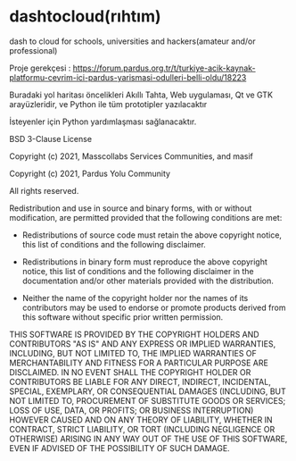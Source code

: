 # dashtocloud(rıhtım)

dash to cloud for schools, universities and hackers(amateur and/or professional)

Proje gerekçesi : https://forum.pardus.org.tr/t/turkiye-acik-kaynak-platformu-cevrim-ici-pardus-yarismasi-odulleri-belli-oldu/18223

Buradaki yol haritası öncelikleri Akıllı Tahta, Web uygulaması, Qt ve GTK arayüzleridir, ve Python ile tüm prototipler yazılacaktır

İsteyenler için Python yardımlaşması sağlanacaktır.

BSD 3-Clause License

Copyright (c) 2021, Masscollabs Services Communities, and masif

Copyright (c) 2021, Pardus Yolu Community

All rights reserved.

Redistribution and use in source and binary forms, with or without
modification, are permitted provided that the following conditions are met:

* Redistributions of source code must retain the above copyright notice, this
  list of conditions and the following disclaimer.

* Redistributions in binary form must reproduce the above copyright notice,
  this list of conditions and the following disclaimer in the documentation
  and/or other materials provided with the distribution.

* Neither the name of the copyright holder nor the names of its
  contributors may be used to endorse or promote products derived from
  this software without specific prior written permission.

THIS SOFTWARE IS PROVIDED BY THE COPYRIGHT HOLDERS AND CONTRIBUTORS "AS IS"
AND ANY EXPRESS OR IMPLIED WARRANTIES, INCLUDING, BUT NOT LIMITED TO, THE
IMPLIED WARRANTIES OF MERCHANTABILITY AND FITNESS FOR A PARTICULAR PURPOSE ARE
DISCLAIMED. IN NO EVENT SHALL THE COPYRIGHT HOLDER OR CONTRIBUTORS BE LIABLE
FOR ANY DIRECT, INDIRECT, INCIDENTAL, SPECIAL, EXEMPLARY, OR CONSEQUENTIAL
DAMAGES (INCLUDING, BUT NOT LIMITED TO, PROCUREMENT OF SUBSTITUTE GOODS OR
SERVICES; LOSS OF USE, DATA, OR PROFITS; OR BUSINESS INTERRUPTION) HOWEVER
CAUSED AND ON ANY THEORY OF LIABILITY, WHETHER IN CONTRACT, STRICT LIABILITY,
OR TORT (INCLUDING NEGLIGENCE OR OTHERWISE) ARISING IN ANY WAY OUT OF THE USE
OF THIS SOFTWARE, EVEN IF ADVISED OF THE POSSIBILITY OF SUCH DAMAGE.

